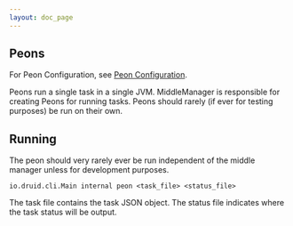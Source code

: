 ```yaml
---
layout: doc_page
---
```


Peons
-----

For Peon Configuration, see [Peon Configuration](Indexing-Service-Config.html).

Peons run a single task in a single JVM. MiddleManager is responsible for creating Peons for running tasks.
Peons should rarely (if ever for testing purposes) be run on their own.

Running
-------

The peon should very rarely ever be run independent of the middle manager unless for development purposes.

```
io.druid.cli.Main internal peon <task_file> <status_file>
```

The task file contains the task JSON object.
The status file indicates where the task status will be output.

